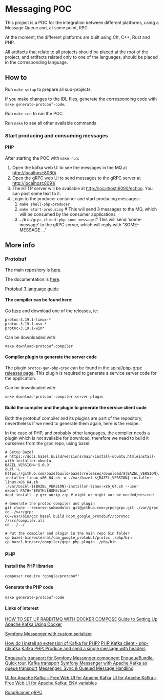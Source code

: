 # Messaging POC

This project is a POC for the integration between different platforms, using a Message Queue and, at some point, RPC.

At the moment, the different platforms are built using C#, C++, Rust and PHP.

All artifacts that relate to all projects should be placed at the root of the project, and artifacts related 
only to one of the languages, should be placed in the corresponding language.

## How to

Run `make setup` to prepare all sub-projects.

If you make changes to the IDL files, generate the corresponding code with `make generate-protobuf-code`.

Run `make run` to run the POC.

Run `make` to see all other available commands.

### Start producing and consuming messages

#### PHP

After starting the POC with `make run`:

1. Open the kafka web UI to see the messages in the MQ at [http://localhost:8080/](http://localhost:8080/)
2. Open the gRPC web UI to send messages to the gRPC server at [http://localhost:8091/](http://localhost:8091/)
2. The HTTP server will be available at [http://localhost:9090/echoo](http://localhost:9090/echoo). You can post some text to it.
3. Login to the producer container and start producing messages:
   1. `make shell-php-producer`
   2. `make start-producing` # This will send 3 messages to the MQ, which will be consumed by the consumer applications
   3. `./bin/grpc_client.php some-message` # This will send 'some-message' to the gRPC server, which will reply with "SOME-MESSAGE ..."

## More info

### Protobuf

The main repository is [here](https://github.com/protocolbuffers/protobuf).

The documentation is [here](https://github.com/protocolbuffers/protobuf/tree/master/php).

[Protobuf 3 language guide](https://developers.google.com/protocol-buffers/docs/proto3)

#### The compiler can be found here:

Go [here](https://github.com/protocolbuffers/protobuf/releases) and download one of the releases, ie:
```
protoc-3.19.1-linux-*
protoc-3.19.1-osx-*
protoc-3.19.1-win*
```

Can be downloaded with:
```shell
make download-protobuf-compiler
```

#### Compiler plugin to generate the server code

The plugin `protoc-gen-php-grpc` can be found in the [spiral/php-grpc releases page](https://github.com/spiral/php-grpc/releases).
This plugin is required to generate a service server code for the application.

Can be downloaded with:
```shell
make download-protobuf-compiler-server-plugin
```

#### Build the compiler and the plugin to generate the service client code

Both the protobuf compiler and its plugins are part of the repository, 
nevertheless if we need to generate them again, here is the recipe. 

In the case of PHP, and probably other languages, the compiler needs a plugin which is not available for download, 
therefore we need to build it ourselves from the grpc repo, using bazel.

```shell
# Setup Bazel
# https://docs.bazel.build/versions/main/install-ubuntu.html#install-with-installer-ubuntu
BAZEL_VERSION='5.0.0'
curl -L https://github.com/bazelbuild/bazel/releases/download/${BAZEL_VERSION}/bazel-${BAZEL_VERSION}-installer-linux-x86_64.sh -o ./var/bazel-${BAZEL_VERSION}-installer-linux-x86_64.sh
./var/bazel-${BAZEL_VERSION}-installer-linux-x86_64.sh --user
export PATH="$PATH:$HOME/bin"
#apt install -y g++ unzip zip # might or might not be needed/desired

# Generate the protoc compiler and plugin
git clone --recurse-submodules git@github.com:grpc/grpc.git ./var/grpc
cd ./var/grpc
CC=/usr/bin/gcc bazel build @com_google_protobuf//:protoc //src/compiler:all
cd ../../

# Put the compiler and plugin in the main repo bin folder
cp bazel-bin/external/com_google_protobuf/protoc ./php/bin
cp bazel-bin/src/compiler/grpc_php_plugin ./php/bin
```

### PHP

#### Install the PHP libraries

```
composer require "google/protobuf"
```

#### Generate the PHP code

```shell
make generate-protobuf-code
```

#### Links of interest

[HOW TO SET UP RABBITMQ WITH DOCKER COMPOSE](https://x-team.com/blog/set-up-rabbitmq-with-docker-compose/)
[Guide to Setting Up Apache Kafka Using Docker](https://www.baeldung.com/ops/kafka-docker-setup)

[Symfony Messenger with custom serializer](https://blog.digital-craftsman.de/symfony-messenger-with-custom-serializer/)

[How do I install an extension of Kafka for PHP?](https://stackoverflow.com/questions/47676416/how-do-i-install-an-extension-of-kafka-for-php)
[PHP Kafka client - php-rdkafka](https://github.com/arnaud-lb/php-rdkafka)
[Kafka PHP: Produce and send a single message with headers](https://arnaud.le-blanc.net/php-rdkafka-doc/phpdoc/rdkafka-producertopic.producev.html)

[Enqueue's transport for Symfony Messenger component](https://github.com/sroze/messenger-enqueue-transport)
[EnqueueBundle. Quick tour.](https://github.com/php-enqueue/enqueue-dev/blob/master/docs/bundle/quick_tour.md)
[Kafka transport](https://github.com/php-enqueue/enqueue-dev/blob/master/docs/transport/kafka.md)
[Symfony Messenger with Apache Kafka as queue transport](https://stackoverflow.com/questions/58317692/symfony-messenger-with-apache-kafka-as-queue-transport)
[Messenger: Sync & Queued Message Handling](https://symfony.com/doc/current/messenger.html)

[UI for Apache Kafka – Free Web UI for Apache Kafka](https://github.com/provectus/kafka-ui)
[UI for Apache Kafka – Free Web UI for Apache Kafka: ENV variables](https://github.com/provectus/kafka-ui/blob/master/README.md#env_variables)

[RoadRunner gRPC](https://github.com/spiral/roadrunner-grpc)
